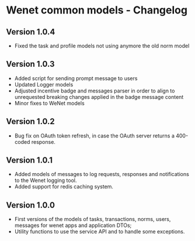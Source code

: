 # Wenet common models - Changelog

## Version 1.0.4

- Fixed the task and profile models not using anymore the old norm model

## Version 1.0.3

- Added script for sending prompt message to users
- Updated Logger models
- Adjusted incentive badge and messages parser in order to align to unrequested breaking changes applied in the badge message content
- Minor fixes to WeNet models

## Version 1.0.2
- Bug fix on OAuth token refresh, in case the OAuth server returns a 400-coded response.

## Version 1.0.1
- Added models of messages to log requests, responses and notifications to the Wenet logging tool.
- Added support for redis caching system.

## Version 1.0.0
- First versions of the models of tasks, transactions, norms, users, messages for wenet apps and application DTOs;
- Utility functions to use the service API and to handle some exceptions.
